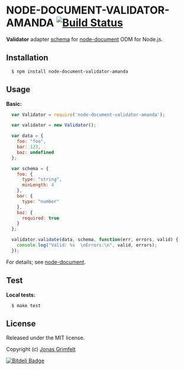 # NODE-DOCUMENT-VALIDATOR-AMANDA [![Build Status](https://secure.travis-ci.org/grimen/node-document-validator-amanda.png)](http://travis-ci.org/grimen/node-document-validator-amanda)

**Validator** adapter [schema](https://github.com/Baggz/Amanda) for [node-document](https://github.com/grimen/node-document) ODM for Node.js.


## Installation

```shell
  $ npm install node-document-validator-amanda
```


## Usage

**Basic:**

```javascript
  var Validator = require('node-document-validator-amanda');

  var validator = new Validator();

  var data = {
    foo: "foo",
    bar: 123,
    baz: undefined
  };

  var schema = {
    foo: {
      type: "string",
      minLength: 4
    },
    bar: {
      type: "number"
    },
    baz: {
      required: true
    }
  };

  validator.validate(data, schema, function(err, errors, valid) {
    console.log("Valid: %s  \nErrors:\n", valid, errors);
  });
```

For details; see [node-document](https://github.com/grimen/node-document).


## Test

**Local tests:**

```shell
  $ make test
```


## License

Released under the MIT license.

Copyright (c) [Jonas Grimfelt](http://github.com/grimen)

[![Bitdeli Badge](https://d2weczhvl823v0.cloudfront.net/grimen/node-document-validator-amanda/trend.png)](https://bitdeli.com/free "Bitdeli Badge")
